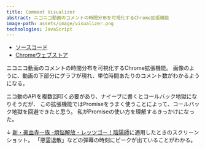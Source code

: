 ```yaml
---
title: Comment Visualizer
abstract: ニコニコ動画のコメントの時間分布を可視化するChrome拡張機能
image-path: assets/image/visualizer.png
technologies: JavaScript
---
```


- [ソースコード](https://github.com/genya0407/niconico\_comment\_visualiser)
- [Chromeウェブストア](https://chrome.google.com/webstore/detail/niconicocommentvisualizer/lahlfbnopindeiocbcconhmdiodmgagb)

ニコニコ動画のコメントの時間分布を可視化するChrome拡張機能。
画像のように、動画の下部分にグラフが現れ、単位時間あたりのコメント数がわかるようになる。

ニコ動のAPIを複数回叩く必要があり、ナイーブに書くとコールバック地獄になりそうだが、
この拡張機能ではPromiseをうまく使うことによって、コールバック地獄を回避できたと思う。
私がPromiseの使い方を理解するきっかけになった。

↓ <a href='http://www.nicovideo.jp/watch/sm9'>新・豪血寺一族 -煩悩解放 - レッツゴー！陰陽師</a>に適用したときのスクリーンショット。
「悪霊退散」などの弾幕の時刻にピークが出ていることがわかる。
